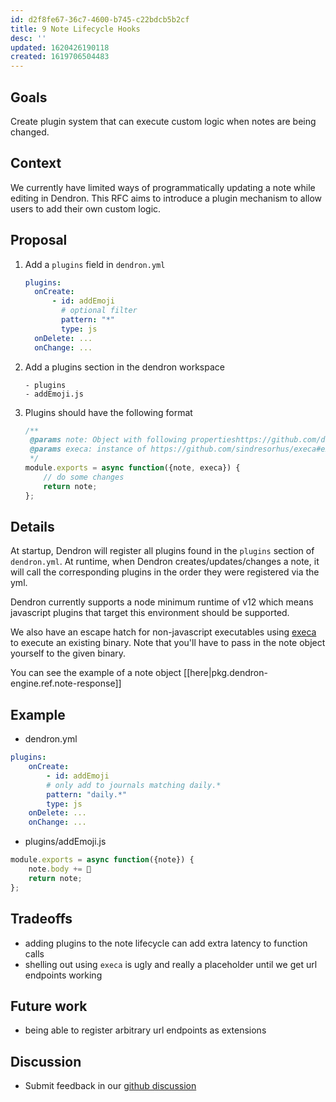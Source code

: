 ```yaml
---
id: d2f8fe67-36c7-4600-b745-c22bdcb5b2cf
title: 9 Note Lifecycle Hooks
desc: ''
updated: 1620426190118
created: 1619706504483
---
```


## Goals

Create plugin system that can execute custom logic when notes are being changed.

## Context

We currently have limited ways of programmatically updating a note while editing in Dendron. This RFC aims to introduce a plugin mechanism to allow users to add their own custom logic.

## Proposal
1. Add a `plugins` field in `dendron.yml`
    ```yml
    plugins:
      onCreate:
          - id: addEmoji
            # optional filter 
            pattern: "*"
            type: js
      onDelete: ...
      onChange: ...
    ```
1. Add a plugins section in the dendron workspace
    ```
    - plugins
    - addEmoji.js
    ```
1. Plugins should have the following format
    ```js
    /**
     @params note: Object with following propertieshttps://github.com/dendronhq/dendron/blob/dev-kevin/packages/common-all/src/typesv2.ts#L135:L153
     @params execa: instance of https://github.com/sindresorhus/execa#execacommandcommand-options
     */
    module.exports = async function({note, execa}) {
        // do some changes
        return note;
    };
    ```

## Details

At startup, Dendron will register all plugins found in the `plugins` section of `dendron.yml`. At runtime, when Dendron creates/updates/changes a note, it will call the corresponding plugins in the order they were registered via the yml.

Dendron currently supports a node minimum runtime of v12 which means javascript plugins that target this environment should be supported. 

We also have an escape hatch for non-javascript executables using [execa](#execacommandcommand-options) to execute an existing binary. Note that you'll have to pass in the note object yourself to the given binary. 

You can see the example of a note object [[here|pkg.dendron-engine.ref.note-response]]

## Example

- dendron.yml
```yml
plugins:
    onCreate:
        - id: addEmoji
        # only add to journals matching daily.*
        pattern: "daily.*"
        type: js
    onDelete: ...
    onChange: ...
```
- plugins/addEmoji.js
```js
module.exports = async function({note}) {
    note.body += 🌱
    return note;
};
```

## Tradeoffs
- adding plugins to the note lifecycle can add extra latency to function calls
- shelling out using `execa` is ugly and really a placeholder until we get url endpoints working

## Future work
- being able to register arbitrary url endpoints as extensions

## Discussion
- Submit feedback in our [github discussion](https://github.com/dendronhq/dendron/discussions/680)
